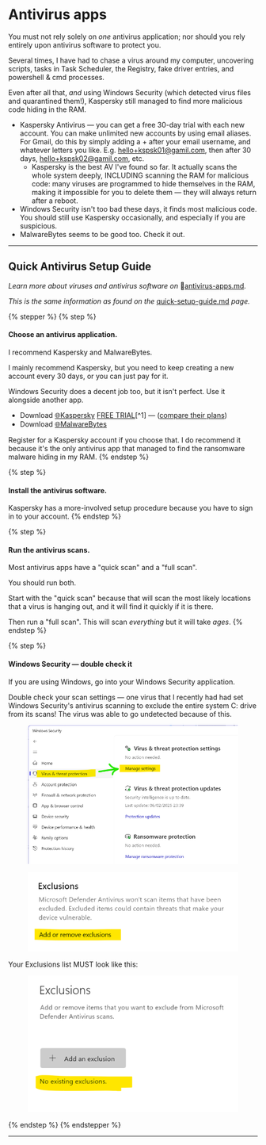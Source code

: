 # Antivirus apps

You must not rely solely on _one_ antivirus application; nor should you rely entirely upon antivirus software to protect you.

Several times, I have had to chase a virus around my computer, uncovering scripts, tasks in Task Scheduler, the Registry, fake driver entries, and powershell & cmd processes.

Even after all that, _and_ using Windows Security (which detected virus files and quarantined them!), Kaspersky still managed to find more malicious code hiding in the RAM.

* Kaspersky Antivirus — you can get a free 30-day trial with each new account. You can make unlimited new accounts by using email aliases. For Gmail, do this by simply adding a + after your email username, and whatever letters you like. E.g. hello+kspsk01@gamil.com, then after 30 days, hello+kspsk02@gamil.com, etc.
  * Kaspersky is the best AV I've found so far. It actually scans the whole system deeply, INCLUDING scanning the RAM for malicious code: many viruses are programmed to hide themselves in the RAM, making it impossible for you to delete them — they will always return after a reboot.
* Windows Security isn't too bad these days, it finds most malicious code. You should still use Kaspersky occasionally, and especially if you are suspicious.
* MalwareBytes seems to be good too. Check it out.

***

## Quick Antivirus Setup Guide

_Learn more about viruses and antivirus software on_ 📄[antivirus-apps.md](antivirus-apps.md "mention").

_This is the same information as found on the_ [quick-setup-guide.md](../quick-setup-guide.md "mention") _page._

{% stepper %}
{% step %}
#### Choose an antivirus application.

I recommend Kaspersky and MalwareBytes.

I mainly recommend Kaspersky, but you need to keep creating a new account every 30 days, or you can just pay for it.

Windows Security does a decent job too, but it isn't perfect. Use it alongside another app.

* Download [🌐Kaspersky](https://www.kaspersky.com/downloads/standard-free-trial) [FREE TRIAL](antivirus-apps.md#user-content-fn-1)\[^1] — ([compare their plans](https://www.kaspersky.com/downloads#compare-table))
* Download [🌐MalwareBytes](https://www.malwarebytes.com/mwb-download)

Register for a Kaspersky account if you choose that. I do recommend it because it's the only antivirus app that managed to find the ransomware malware hiding in my RAM.
{% endstep %}

{% step %}
#### Install the antivirus software.

Kaspersky has a more-involved setup procedure because you have to sign in to your account.
{% endstep %}

{% step %}
#### Run the antivirus scans.

Most antivirus apps have a "quick scan" and a "full scan".

You should run both.

Start with the "quick scan" because that will scan the most likely locations that a virus is hanging out, and it will find it quickly if it is there.

Then run a "full scan". This will scan _everything_ but it will take _ages_.
{% endstep %}

{% step %}
#### Windows Security — double check it

If you are using Windows, go into your Windows Security application.

Double check your scan settings — one virus that I recently had had set Windows Security's antivirus scanning to exclude the entire system C: drive from its scans! The virus was able to go undetected because of this.

<figure><img src="../../.gitbook/assets/image (8).png" alt=""><figcaption></figcaption></figure>

<figure><img src="../../.gitbook/assets/image (9).png" alt=""><figcaption></figcaption></figure>

Your Exclusions list MUST look like this:

<figure><img src="../../.gitbook/assets/image (10).png" alt=""><figcaption></figcaption></figure>
{% endstep %}
{% endstepper %}

***
